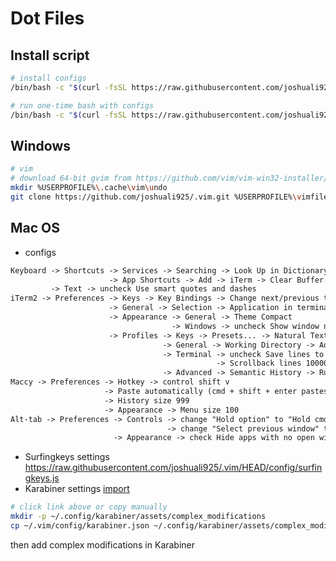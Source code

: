 # Dot Files
## Install script
```bash
# install configs
/bin/bash -c "$(curl -fsSL https://raw.githubusercontent.com/joshuali925/.vim/HEAD/install.sh)"

# run one-time bash with configs
/bin/bash -c "$(curl -fsSL https://raw.githubusercontent.com/joshuali925/.vim/HEAD/bin/bashrc)"
```

## Windows
```bash
# vim
# download 64-bit gvim from https://github.com/vim/vim-win32-installer/releases/latest
mkdir %USERPROFILE%\.cache\vim\undo
git clone https://github.com/joshuali925/.vim.git %USERPROFILE%\vimfiles
```

## Mac OS
- configs
```markdown
Keyboard -> Shortcuts -> Services -> Searching -> Look Up in Dictionary: option command t
                      -> App Shortcuts -> Add -> iTerm -> Clear Buffer: command shift k
         -> Text -> uncheck Use smart quotes and dashes
iTerm2 -> Preferences -> Keys -> Key Bindings -> Change next/previous tab to C-Tab and C-S-Tab
                      -> General -> Selection -> Application in terminal may access clipboard
                      -> Appearance -> General -> Theme Compact
                                    -> Windows -> uncheck Show window number in title bar
                      -> Profiles -> Keys -> Presets... -> Natural Text Editing (need to clear mission control C-Up/Down/Left/Right shortcuts)
                                  -> General -> Working Directory -> Advanced Configuration -> Working Directory for New Split Panes -> Reuse previous session's directory
                                  -> Terminal -> uncheck Save lines to scrollback in alternative screen mode
                                              -> Scrollback lines 10000
                                  -> Advanced -> Semantic History -> Run command -> open -a MacVim \1
Maccy -> Preferences -> Hotkey -> control shift v
                     -> Paste automatically (cmd + shift + enter pastes without formatting)
                     -> History size 999
                     -> Appearance -> Menu size 100
Alt-tab -> Preferences -> Controls -> change "Hold option" to "Hold cmd"
                                   -> change "Select previous window" to shift tab
                       -> Appearance -> check Hide apps with no open window
```
- Surfingkeys settings https://raw.githubusercontent.com/joshuali925/.vim/HEAD/config/surfingkeys.js
- Karabiner settings [import](karabiner://karabiner/assets/complex_modifications/import?url=https%3A%2F%2Fraw.githubusercontent.com%2Fjoshuali925%2F.vim%2FHEAD%2Fconfig%2Fkarabiner.json)
```bash
# click link above or copy manually
mkdir -p ~/.config/karabiner/assets/complex_modifications
cp ~/.vim/config/karabiner.json ~/.config/karabiner/assets/complex_modifications/karabiner.json
```
then add complex modifications in Karabiner
